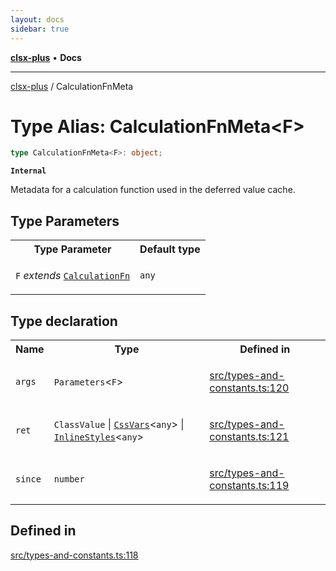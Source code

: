 ```yaml
---
layout: docs
sidebar: true
---
```


[**clsx-plus**](README.md) • **Docs**

---

[clsx-plus](README.md) / CalculationFnMeta

# Type Alias: CalculationFnMeta\<F>

```ts
type CalculationFnMeta<F>: object;
```

**`Internal`**

Metadata for a calculation function used in the deferred value cache.

## Type Parameters

<table>
<tr>
<th>Type Parameter</th>
<th>Default type</th>
</tr>
<tr>
<td>

`F` _extends_ [`CalculationFn`](TypeAlias.CalculationFn.md)

</td>
<td>

`any`

</td>
</tr>
</table>

## Type declaration

<table>
<tr>
<th>Name</th>
<th>Type</th>
<th>Defined in</th>
</tr>
<tr>
<td>

`args`

</td>
<td>

`Parameters`\<`F`>

</td>
<td>

[src/types-and-constants.ts:120](https://github.com/HoodieCollin/clsx-plus/blob/6e1806c1d3df5a0086bcfb605a74045d54bc746a/src/types-and-constants.ts#L120)

</td>
</tr>
<tr>
<td>

`ret`

</td>
<td>

`ClassValue` | [`CssVars`](TypeAlias.CssVars.md)\<`any`> | [`InlineStyles`](TypeAlias.InlineStyles.md)\<`any`>

</td>
<td>

[src/types-and-constants.ts:121](https://github.com/HoodieCollin/clsx-plus/blob/6e1806c1d3df5a0086bcfb605a74045d54bc746a/src/types-and-constants.ts#L121)

</td>
</tr>
<tr>
<td>

`since`

</td>
<td>

`number`

</td>
<td>

[src/types-and-constants.ts:119](https://github.com/HoodieCollin/clsx-plus/blob/6e1806c1d3df5a0086bcfb605a74045d54bc746a/src/types-and-constants.ts#L119)

</td>
</tr>
</table>

## Defined in

[src/types-and-constants.ts:118](https://github.com/HoodieCollin/clsx-plus/blob/6e1806c1d3df5a0086bcfb605a74045d54bc746a/src/types-and-constants.ts#L118)
